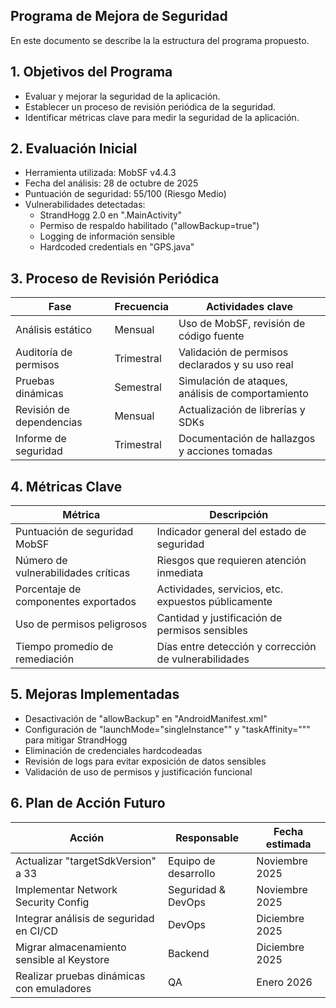 ## Programa de Mejora de Seguridad

En este documento se describe la la estructura del programa propuesto.

## 1. Objetivos del Programa

- Evaluar y mejorar la seguridad de la aplicación.
- Establecer un proceso de revisión periódica de la seguridad. 
- Identificar métricas clave para medir la seguridad de la aplicación.


## 2. Evaluación Inicial

- Herramienta utilizada: MobSF v4.4.3
- Fecha del análisis: 28 de octubre de 2025
- Puntuación de seguridad: 55/100 (Riesgo Medio)
- Vulnerabilidades detectadas:
  - StrandHogg 2.0 en ".MainActivity"
  - Permiso de respaldo habilitado ("allowBackup=true")
  - Logging de información sensible
  - Hardcoded credentials en "GPS.java"

## 3. Proceso de Revisión Periódica

| Fase                  | Frecuencia     | Actividades clave                                 |
|-----------------------|----------------|---------------------------------------------------|
| Análisis estático     | Mensual        | Uso de MobSF, revisión de código fuente           |
| Auditoría de permisos | Trimestral     | Validación de permisos declarados y su uso real   |
| Pruebas dinámicas     | Semestral      | Simulación de ataques, análisis de comportamiento |
| Revisión de dependencias | Mensual     | Actualización de librerías y SDKs                 |
| Informe de seguridad  | Trimestral     | Documentación de hallazgos y acciones tomadas     |


## 4. Métricas Clave

| Métrica                             | Descripción                                         |
|-------------------------------------|-----------------------------------------------------|
| Puntuación de seguridad MobSF       | Indicador general del estado de seguridad           |
| Número de vulnerabilidades críticas | Riesgos que requieren atención inmediata            |
| Porcentaje de componentes exportados | Actividades, servicios, etc. expuestos públicamente |
| Uso de permisos peligrosos          | Cantidad y justificación de permisos sensibles       |
| Tiempo promedio de remediación      | Días entre detección y corrección de vulnerabilidades|


## 5. Mejoras Implementadas

- Desactivación de "allowBackup" en "AndroidManifest.xml"
- Configuración de "launchMode="singleInstance"" y "taskAffinity=""" para mitigar StrandHogg
- Eliminación de credenciales hardcodeadas
- Revisión de logs para evitar exposición de datos sensibles
- Validación de uso de permisos y justificación funcional


## 6. Plan de Acción Futuro

| Acción                                       | Responsable       | Fecha estimada |
|---------------------------------------------|-------------------|----------------|
| Actualizar "targetSdkVersion" a 33          | Equipo de desarrollo | Noviembre 2025 |
| Implementar Network Security Config         | Seguridad & DevOps  | Noviembre 2025 |
| Integrar análisis de seguridad en CI/CD     | DevOps              | Diciembre 2025 |
| Migrar almacenamiento sensible al Keystore  | Backend             | Diciembre 2025 |
| Realizar pruebas dinámicas con emuladores   | QA                  | Enero 2026     |

